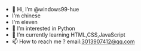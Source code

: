 - 👋 Hi, I’m @windows99-hue
- I'm chinese
- I'm eleven
- 👀 I’m interested in Python
- 🌱 I’m currently learning HTML,CSS,JavaScript
- 📫 How to reach me ? email:3013907412@qq.com

<!---
windows99-hue/windows99-hue is a ✨ special ✨ repository because its `README.md` (this file) appears on your GitHub profile.
You can click the Preview link to take a look at your changes.
--->
